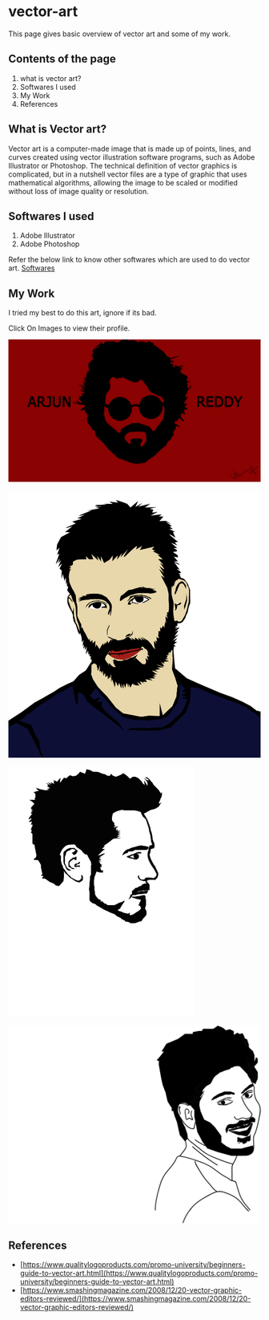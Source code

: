 # vector-art

This page gives basic overview of vector art and some of my work.


## Contents of the page

1. what is vector art?
2. Softwares I used
3. My Work
4. References

## What is Vector art?

Vector art is a computer-made image that is made up of points, lines, and curves created using vector illustration software programs, such as Adobe Illustrator or Photoshop. The technical definition of vector graphics is complicated, but in a nutshell vector files are a type of graphic that uses mathematical algorithms, allowing the image to be scaled or modified without loss of image quality or resolution.

## Softwares I used

1. Adobe Illustrator
2. Adobe Photoshop

Refer the below link to know other softwares which are used to do vector art.
[Softwares](https://www.smashingmagazine.com/2008/12/20-vector-graphic-editors-reviewed/)

## My Work
I tried my best to do this art, ignore if its bad.

Click On Images to view their profile.

[![Arjun Reddy](AR2.0.jpg)](https://en.wikipedia.org/wiki/Vijay_Deverakonda)

[![Captain America](cap.jpg)](https://en.wikipedia.org/wiki/Chris_Evans_(actor))

[![Robert](RD.jpg)](https://en.wikipedia.org/wiki/Robert_Downey_Jr.)

[![Sam](sam1.jpg)](https://www.facebook.com/imsumanth03)


## References

* [https://www.qualitylogoproducts.com/promo-university/beginners-guide-to-vector-art.html](https://www.qualitylogoproducts.com/promo-university/beginners-guide-to-vector-art.html)
* [https://www.smashingmagazine.com/2008/12/20-vector-graphic-editors-reviewed/](https://www.smashingmagazine.com/2008/12/20-vector-graphic-editors-reviewed/)
